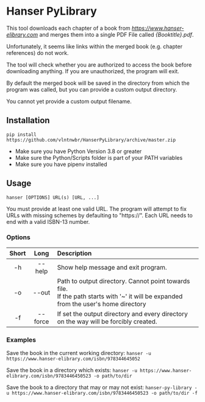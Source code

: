 # Hanser PyLibrary

This tool downloads each chapter of a book from *https://www.hanser-elibrary.com* 
and merges them into a single PDF File called *{Booktitle}.pdf*. 

Unfortunately, it seems like links  within the merged book (e.g.
chapter references) do not work.

The tool will check whether you are authorized to access the book before
downloading anything. If you are unauthorized, the program will exit.

By default the merged book will be saved in the directory from which the
program was called, but you can provide a custom output directory.

You cannot yet provide a custom output filename.

## Installation
`pip install https://github.com/vlntnwbr/HanserPyLibrary/archive/master.zip`

*  Make sure you have Python Version 3.8 or greater
*  Make sure the Python/Scripts folder is part of your PATH variables
*  Make sure you have pipenv installed

## Usage
`hanser [OPTIONS] URL(s) [URL, ...]`

You must provide at least one valid URL. The program will attempt to
fix URLs with missing schemes by defaulting to "https://". Each URL
needs to end with a valid ISBN-13 number.

### Options
| **Short** | **Long** | **Description** |
| :-: | :-: | :-- |
| -h | --help | Show help message and exit program. |
| -o | --out | Path to output directory. Cannot point towards file. <br> If the path starts with '~' it will be expanded from the user's home directory |
| -f | --force | If set the output directory and every directory on the way will be forcibly created. |

### Examples
Save the book in the current working directory:
`hanser -u https://www.hanser-elibrary.com/isbn/978344645052`

Save the book in a directory which exists:
`hanser -u https://www.hanser-elibrary.com/isbn/9783446450523 -o path/to/dir`

Save the book to a directory that may or may not exist:
`hanser-py-library -u https://www.hanser-elibrary.com/isbn/9783446450523 -o path/to/dir -f`
